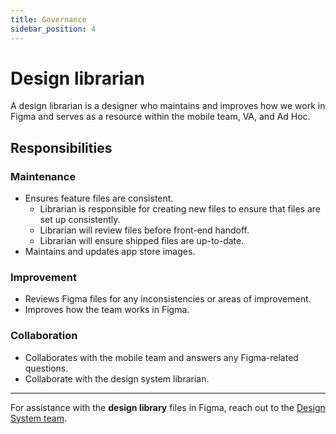 ```yaml
---
title: Governance
sidebar_position: 4
---
```


# Design librarian

A design librarian is a designer who maintains and improves how we work in Figma and serves as a resource within the mobile team, VA, and Ad Hoc.

## Responsibilities

### Maintenance
* Ensures feature files are consistent.
    * Librarian is responsible for creating new files to ensure that files are set up consistently.
    * Librarian will review files before front-end handoff.
    * Librarian will ensure shipped files are up-to-date.
* Maintains and updates app store images.

### Improvement
* Reviews Figma files for any inconsistencies or areas of improvement.
* Improves how the team works in Figma.

### Collaboration
* Collaborates with the mobile team and answers any Figma-related questions.
* Collaborate with the design system librarian.


----------
For assistance with the **design library** files in Figma, reach out to the [Design System team](https://department-of-veterans-affairs.github.io/va-mobile-app/design/Intro).